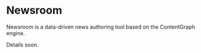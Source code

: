 Newsroom
================================================================================

Newsroom is a data-driven news authoring tool based on the ContentGraph engine.

Details soon.
